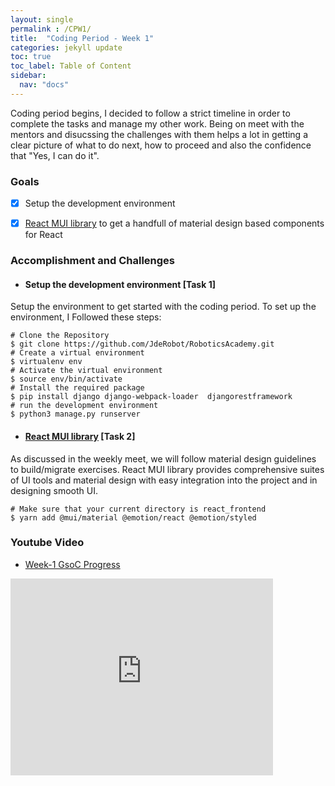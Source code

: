 ```yaml
---
layout: single
permalink : /CPW1/
title:  "Coding Period - Week 1"
categories: jekyll update
toc: true
toc_label: Table of Content
sidebar:
  nav: "docs"
---
```

Coding period begins, I decided to follow a strict timeline in order to complete the tasks and manage my other work. Being on meet with the mentors and disucssing the challenges with them helps a lot in getting a clear picture of what to do next, how to proceed and also the confidence that "Yes, I can do it".
### Goals

- [x] Setup the development environment

- [x] [React MUI library](https://mui.com/) to get a handfull of material design based components for React


### Accomplishment and Challenges 


* #### Setup the development environment \[Task 1\]

Setup the environment to get started with the coding period. To set up the environment, I Followed these steps:

```shell
# Clone the Repository 
$ git clone https://github.com/JdeRobot/RoboticsAcademy.git
# Create a virtual environment
$ virtualenv env
# Activate the virtual environment
$ source env/bin/activate
# Install the required package
$ pip install django django-webpack-loader  djangorestframework 
# run the development environment
$ python3 manage.py runserver
```

* #### [React MUI library](https://mui.com/) \[Task 2\]

As discussed in the weekly meet, we will follow material design guidelines to build/migrate exercises. React MUI library provides comprehensive suites of UI tools and material design with easy integration into the project and in designing smooth UI.

```shell
# Make sure that your current directory is react_frontend
$ yarn add @mui/material @emotion/react @emotion/styled
```


### Youtube Video 

* [Week-1 GsoC Progress](https://youtu.be/7EwxjsPSLvU)

<iframe width="420" height="315" src="http://www.youtube.com/embed/7EwxjsPSLvU" frameborder="0" allowfullscreen></iframe>
